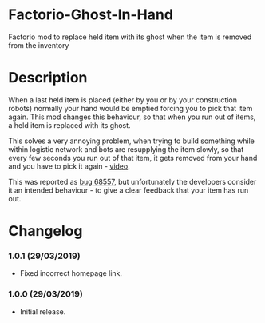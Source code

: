 # Factorio-Ghost-In-Hand
Factorio mod to replace held item with its ghost when the item is removed from the inventory


# Description

When a last held item is placed (either by you or by your construction robots) normally your hand would be emptied forcing you to pick that item again. This mod changes this behaviour, so that when you run out of items, a held item is replaced with its ghost.

This solves a very annoying problem, when trying to build something while within logistic network and bots are resupplying the item slowly, so that every few seconds you run out of that item, it gets removed from your hand and you have to pick it again - [video](https://www.youtube.com/watch?v=vNYF_V51h_g&t=10).

This was reported as [bug 68557](https://forums.factorio.com/viewtopic.php?f=23&t=68557), but unfortunately the developers consider it an intended behaviour - to give a clear feedback that your item has run out.


# Changelog

### 1.0.1 (29/03/2019)
* Fixed incorrect homepage link.

### 1.0.0 (29/03/2019)
* Initial release.
